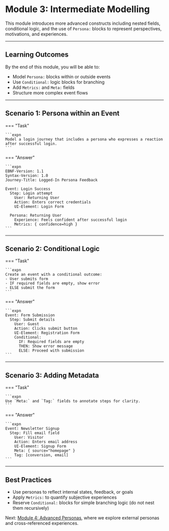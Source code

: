 # Module 3: Intermediate Modelling

This module introduces more advanced constructs including nested fields, conditional logic, and the use of `Persona:` blocks to represent perspectives, motivations, and experiences.

---

## Learning Outcomes

By the end of this module, you will be able to:

* Model `Persona:` blocks within or outside events
* Use `Conditional:` logic blocks for branching
* Add `Metrics:` and `Meta:` fields
* Structure more complex event flows

---

## Scenario 1: Persona within an Event

=== "Task"

    ```expn
    Model a login journey that includes a persona who expresses a reaction after successful login.
    ```

=== "Answer"

    ```expn
    EBNF-Version: 1.1
    Syntax-Version: 1.0
    Journey-Title: Logged-In Persona Feedback

    Event: Login Success
      Step: Login attempt
        User: Returning User
        Action: Enters correct credentials
        UI-Element: Login Form

      Persona: Returning User
        Experience: Feels confident after successful login
        Metrics: { confidence=high }
    ```

---

## Scenario 2: Conditional Logic

=== "Task"

    ```expn
    Create an event with a conditional outcome:
    - User submits form
    - IF required fields are empty, show error
    - ELSE submit the form
    ```

=== "Answer"

    ```expn
    Event: Form Submission
      Step: Submit details
        User: Guest
        Action: Clicks submit button
        UI-Element: Registration Form
        Conditional:
          IF: Required fields are empty
          THEN: Show error message
          ELSE: Proceed with submission 
    ```

---

## Scenario 3: Adding Metadata

=== "Task"

    ```expn
    Use `Meta:` and `Tag:` fields to annotate steps for clarity.
    ```

=== "Answer"

    ```expn
    Event: Newsletter Signup
      Step: Fill email field
        User: Visitor
        Action: Enters email address
        UI-Element: Signup Form
        Meta: { source="homepage" }
        Tag: [conversion, email]
    ```

---

## Best Practices

* Use personas to reflect internal states, feedback, or goals
* Apply `Metrics:` to quantify subjective experiences
* Reserve `Conditional:` blocks for simple branching logic (do not nest them recursively)

Next: [Module 4: Advanced Personas](advanced-personas.md), where we explore external personas and cross-referenced experiences.
